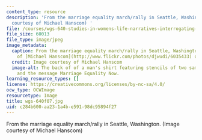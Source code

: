 ```yaml
---
content_type: resource
description: 'From the marriage equality march/rally in Seattle, Washington. (Image
  courtesy of Michael Hanscom) '
file: /courses/wgs-640-studies-in-womens-life-narratives-interrogating-marriage-case-studies-in-american-law-and-culture-fall-2007/c284b600aa231a4be59198dc95894f27_wgs-640f07.jpg
file_size: 60013
file_type: image/jpeg
image_metadata:
  caption: From the marriage equality march/rally in Seattle, Washington. (Image courtesy
    of [Michael Hanscom](http://www.flickr.com/photos/djwudi/6035433) on Flickr.)
  credit: Image courtesy of Michael Hanscom
  image-alt: The back of of a man's shirt featuring stencils of two same-sex couples
    and the message Marriage Equality Now.
learning_resource_types: []
license: https://creativecommons.org/licenses/by-nc-sa/4.0/
ocw_type: OCWImage
resourcetype: Image
title: wgs-640f07.jpg
uid: c284b600-aa23-1a4b-e591-98dc95894f27
---
```

From the marriage equality march/rally in Seattle, Washington. (Image courtesy of Michael Hanscom) 